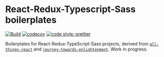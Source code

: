 # React-Redux-Typescript-Sass boilerplates


[![Build](https://github.com/zw627/react-redux-typescript-sass-boilerplates/workflows/Node.js%20CI/badge.svg)](https://github.com/zw627/react-redux-typescript-sass-boilerplates/actions?query=workflow%3A%22Node.js+CI%22)
[![codecov](https://codecov.io/gh/zw627/react-redux-typescript-sass-boilerplates/branch/master/graph/badge.svg?token=OsVLx0rz4f)](https://codecov.io/gh/zw627/react-redux-typescript-sass-boilerplates)
[![code style: prettier](https://img.shields.io/badge/code_style-prettier-ff69b4.svg)](https://github.com/prettier/prettier)

Boilerplates for React-Redux-TypeScript-Sass projects, derived from [`all-things-react`](https://github.com/zw627/all-things-react) and [`journey-towards-enlightenment`](https://github.com/zw627/journey-towards-enlightenment). Work in progress.
